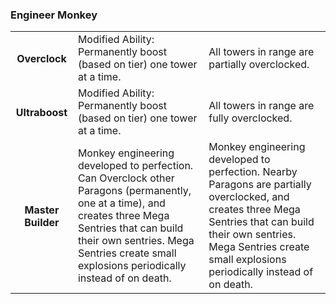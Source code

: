 ### Engineer Monkey


<table>
   <tr>
    <td align='center'>
       <h4>Overclock</h4>
    </td>
    <td>
       Modified Ability: Permanently boost (based on tier) one tower at a time.
    </td>
    <td>
       All towers in range are partially overclocked.
    </td>
</tr><tr>
    <td align='center'>
       <h4>Ultraboost</h4>
    </td>
    <td>
       Modified Ability: Permanently boost (based on tier) one tower at a time.
    </td>
    <td>
       All towers in range are fully overclocked.
    </td>
</tr><tr>
    <td align='center'>
       <h4>Master Builder</h4>
    </td>
    <td>
       Monkey engineering developed to perfection. Can Overclock other Paragons (permanently, one at a time), and creates three Mega Sentries that can build their own sentries. Mega Sentries create small explosions periodically instead of on death.
    </td>
    <td>
       Monkey engineering developed to perfection. Nearby Paragons are partially overclocked, and creates three Mega Sentries that can build their own sentries. Mega Sentries create small explosions periodically instead of on death.
    </td>
</tr>
</table>